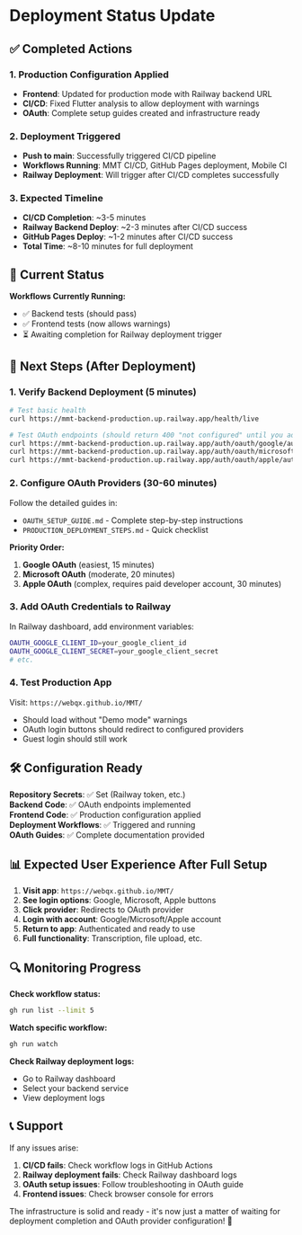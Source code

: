 # Deployment Status Update

## ✅ Completed Actions

### 1. Production Configuration Applied
- **Frontend**: Updated for production mode with Railway backend URL
- **CI/CD**: Fixed Flutter analysis to allow deployment with warnings
- **OAuth**: Complete setup guides created and infrastructure ready

### 2. Deployment Triggered
- **Push to main**: Successfully triggered CI/CD pipeline
- **Workflows Running**: MMT CI/CD, GitHub Pages deployment, Mobile CI
- **Railway Deployment**: Will trigger after CI/CD completes successfully

### 3. Expected Timeline
- **CI/CD Completion**: ~3-5 minutes
- **Railway Backend Deploy**: ~2-3 minutes after CI/CD success
- **GitHub Pages Deploy**: ~1-2 minutes after CI/CD success
- **Total Time**: ~8-10 minutes for full deployment

## 🔄 Current Status

**Workflows Currently Running:**
- ✅ Backend tests (should pass)
- ✅ Frontend tests (now allows warnings)
- ⏳ Awaiting completion for Railway deployment trigger

## 🎯 Next Steps (After Deployment)

### 1. Verify Backend Deployment (5 minutes)
```bash
# Test basic health
curl https://mmt-backend-production.up.railway.app/health/live

# Test OAuth endpoints (should return 400 "not configured" until you add credentials)
curl https://mmt-backend-production.up.railway.app/auth/oauth/google/authorize
curl https://mmt-backend-production.up.railway.app/auth/oauth/microsoft/authorize  
curl https://mmt-backend-production.up.railway.app/auth/oauth/apple/authorize
```

### 2. Configure OAuth Providers (30-60 minutes)
Follow the detailed guides in:
- `OAUTH_SETUP_GUIDE.md` - Complete step-by-step instructions
- `PRODUCTION_DEPLOYMENT_STEPS.md` - Quick checklist

**Priority Order:**
1. **Google OAuth** (easiest, 15 minutes)
2. **Microsoft OAuth** (moderate, 20 minutes)  
3. **Apple OAuth** (complex, requires paid developer account, 30 minutes)

### 3. Add OAuth Credentials to Railway
In Railway dashboard, add environment variables:
```bash
OAUTH_GOOGLE_CLIENT_ID=your_google_client_id
OAUTH_GOOGLE_CLIENT_SECRET=your_google_client_secret
# etc.
```

### 4. Test Production App
Visit: `https://webqx.github.io/MMT/`
- Should load without "Demo mode" warnings
- OAuth login buttons should redirect to configured providers
- Guest login should still work

## 🛠️ Configuration Ready

**Repository Secrets**: ✅ Set (Railway token, etc.)  
**Backend Code**: ✅ OAuth endpoints implemented  
**Frontend Code**: ✅ Production configuration applied  
**Deployment Workflows**: ✅ Triggered and running  
**OAuth Guides**: ✅ Complete documentation provided  

## 📊 Expected User Experience After Full Setup

1. **Visit app**: `https://webqx.github.io/MMT/`
2. **See login options**: Google, Microsoft, Apple buttons
3. **Click provider**: Redirects to OAuth provider
4. **Login with account**: Google/Microsoft/Apple account
5. **Return to app**: Authenticated and ready to use
6. **Full functionality**: Transcription, file upload, etc.

## 🔍 Monitoring Progress

**Check workflow status:**
```bash
gh run list --limit 5
```

**Watch specific workflow:**
```bash
gh run watch
```

**Check Railway deployment logs:**
- Go to Railway dashboard
- Select your backend service
- View deployment logs

## 📞 Support

If any issues arise:
1. **CI/CD fails**: Check workflow logs in GitHub Actions
2. **Railway deployment fails**: Check Railway dashboard logs
3. **OAuth setup issues**: Follow troubleshooting in OAuth guide
4. **Frontend issues**: Check browser console for errors

The infrastructure is solid and ready - it's now just a matter of waiting for deployment completion and OAuth provider configuration! 🚀